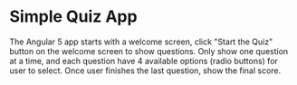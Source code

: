 # Simple Quiz App

The Angular 5 app starts with a welcome screen, click "Start the Quiz" button on the welcome screen to show questions. Only show one question at a time, and each question have 4 available options (radio buttons) for user to select. Once user finishes the last question, show the final score.